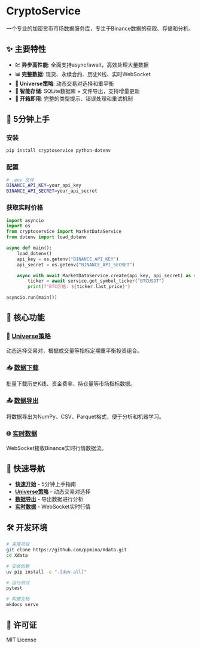 # CryptoService

一个专业的加密货币市场数据服务库，专注于Binance数据的获取、存储和分析。

## ✨ 主要特性

- **💹 异步高性能**: 全面支持async/await，高效处理大量数据
- **📊 完整数据**: 现货、永续合约、历史K线、实时WebSocket
- **🎯 Universe策略**: 动态交易对选择和重平衡
- **💾 智能存储**: SQLite数据库 + 文件导出，支持增量更新
- **🔧 开箱即用**: 完整的类型提示、错误处理和重试机制

## 🚀 5分钟上手

### 安装

```bash
pip install cryptoservice python-dotenv
```

### 配置

```bash
# .env 文件
BINANCE_API_KEY=your_api_key
BINANCE_API_SECRET=your_api_secret
```

### 获取实时价格

```python
import asyncio
import os
from cryptoservice import MarketDataService
from dotenv import load_dotenv

async def main():
    load_dotenv()
    api_key = os.getenv("BINANCE_API_KEY")
    api_secret = os.getenv("BINANCE_API_SECRET")

    async with await MarketDataService.create(api_key, api_secret) as service:
        ticker = await service.get_symbol_ticker("BTCUSDT")
        print(f"BTC价格: ${ticker.last_price}")

asyncio.run(main())
```

## 📖 核心功能

### 🎯 [Universe策略](universe.md)
动态选择交易对，根据成交量等指标定期重平衡投资组合。

### 📥 [数据下载](quickstart.md)
批量下载历史K线、资金费率、持仓量等市场指标数据。

### 📤 [数据导出](export.md)
将数据导出为NumPy、CSV、Parquet格式，便于分析和机器学习。

### 🌐 [实时数据](websocket.md)
WebSocket接收Binance实时行情数据流。

## 🔗 快速导航

- **[快速开始](quickstart.md)** - 5分钟上手指南
- **[Universe策略](universe.md)** - 动态交易对选择
- **[数据导出](export.md)** - 导出数据进行分析
- **[实时数据](websocket.md)** - WebSocket实时行情

## 🛠️ 开发环境

```bash
# 克隆项目
git clone https://github.com/ppmina/Xdata.git
cd Xdata

# 安装依赖
uv pip install -e ".[dev-all]"

# 运行测试
pytest

# 构建文档
mkdocs serve
```

## 📄 许可证

MIT License

